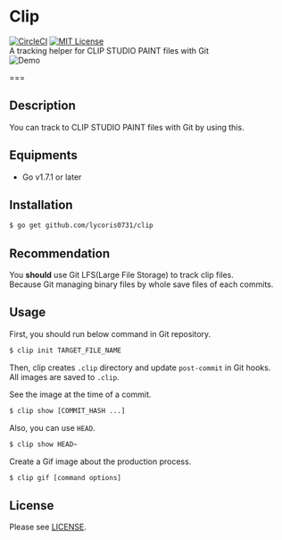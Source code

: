 # Clip
[![CircleCI](https://circleci.com/gh/lycoris0731/clip.svg?style=svg&circle-token=0e33c0cfb7bb1105ff821abbe845483d269145f8)](https://circleci.com/gh/lycoris0731/clip)
[![MIT License](http://img.shields.io/badge/license-MIT-blue.svg?style=flat)](LICENSE)  
A tracking helper for CLIP STUDIO PAINT files with Git  
![Demo](./res/out.gif)  

===

## Description  
You can track to CLIP STUDIO PAINT files with Git by using this.  

## Equipments
- Go v1.7.1 or later

## Installation
``` sh
$ go get github.com/lycoris0731/clip
```

## Recommendation
You **should** use Git LFS(Large File Storage) to track clip files.  
Because Git managing binary files by whole save files of each commits.  

## Usage
First, you should run below command in Git repository.
``` sh
$ clip init TARGET_FILE_NAME
```
Then, clip creates `.clip` directory and update `post-commit` in Git hooks.  
All images are saved to `.clip`.  
  
See the image at the time of a commit.
``` sh
$ clip show [COMMIT_HASH ...]
```
Also, you can use `HEAD`.  
``` sh
$ clip show HEAD~
```

Create a Gif image about the production process.  
``` sh
$ clip gif [command options]
```

## License
Please see [LICENSE](./LICENSE).
